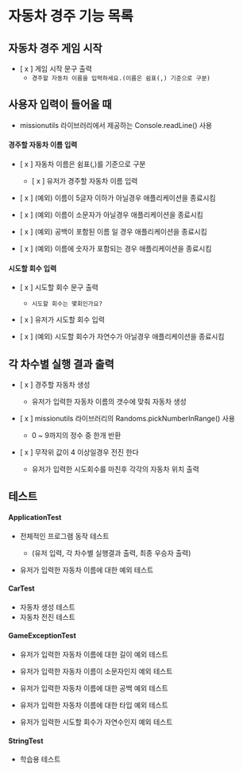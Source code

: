 # 자동차 경주 기능 목록

## 자동차 경주 게임 시작

- [ x ] 게임 시작 문구 출력
    - `경주할 자동차 이름을 입력하세요.(이름은 쉼표(,) 기준으로 구분)`

## 사용자 입력이 들어올 때

- missionutils 라이브러리에서 제공하는 Console.readLine() 사용

#### 경주할 자동차 이름 입력

- [ x ] 자동차 이름은 쉼표(,)를 기준으로 구분
    - [ x ] 유저가 경주할 자동차 이름 입력


- [ x ] (예외) 이름이 5글자 이하가 아닐경우 애플리케이션을 종료시킴
- [ x ] (예외) 이름이 소문자가 아닐경우 애플리케이션을 종료시킴
- [ x ] (예외) 공백이 포함된 이름 일 경우 애플리케이션을 종료시킴
- [ x ] (예외) 이름에 숫자가 포함되는 경우 애플리케이션을 종료시킴

#### 시도할 회수 입력

- [ x ] 시도할 회수 문구 출력
    - `시도할 회수는 몇회인가요?`


- [ x ] 유저가 시도할 회수 입력


- [ x ] (예외) 시도할 회수가 자연수가 아닐경우 애플리케이션을 종료시킴

## 각 차수별 실행 결과 출력

- [ x ] 경주할 자동차 생성
    - 유저가 입력한 자동차 이름의 갯수에 맞춰 자동차 생성


- [ x ] missionutils 라이브러리의 Randoms.pickNumberInRange() 사용
    - 0 ~ 9까지의 정수 중 한개 반환


- [ x ] 무작위 값이 4 이상일경우 전진 한다
    - 유저가 입력한 시도회수를 마친후 각각의 자동차 위치 출력

## 테스트

#### ApplicationTest

- 전체적인 프로그램 동작 테스트
    - (유저 입력, 각 차수별 실행결과 출력, 최종 우승자 출력)


- 유저가 입력한 자동차 이름에 대한 예외 테스트

#### CarTest

- 자동차 생성 테스트
- 자동차 전진 테스트

#### GameExceptionTest

- 유저가 입력한 자동차 이름에 대한 길이 예외 테스트
- 유저가 입력한 자동차 이름이 소문자인지 예외 테스트
- 유저가 입력한 자동차 이름에 대한 공백 예외 테스트
- 유저가 입력한 자동차 이름에 대한 타입 예외 테스트


- 유저가 입력한 시도할 회수가 자연수인지 예외 테스트

#### StringTest

- 학습용 테스트